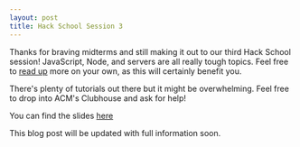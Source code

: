 ```yaml
---
layout: post
title: Hack School Session 3
---
```


Thanks for braving midterms and still making it out to our third Hack School session!
JavaScript, Node, and servers are all really tough topics. Feel free to [read up](http://nodeguide.com/beginner.html) more on your own, as this will certainly benefit you.

There's plenty of tutorials out there but it might be overwhelming. Feel free to drop into ACM's Clubhouse and ask for help!

You can find the slides [here](https://docs.google.com/presentation/d/1Xi02MMjSkIHnNVFS3ZRnB4rPWqmo6VNCHwH0hpNn0EQ/edit?usp=sharing)

This blog post will be updated with full information soon.